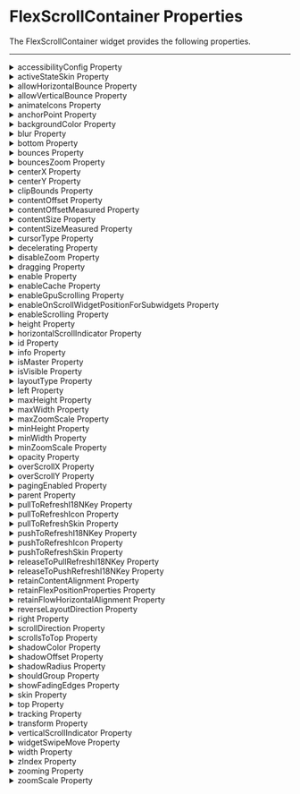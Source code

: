 ﻿FlexScrollContainer Properties
==============================

The FlexScrollContainer widget provides the following properties.

* * *

<details close markdown="block"><summary>accessibilityConfig Property</summary>

* * *

Enables you to control accessibility behavior and alternative text for the widget.

For more information on using accessibility features in your app, see the [Accessibility](../../../Iris/app_design_dev/Content/Accessibility_Overview.md) appendix in the Volt MX IrisUser Guide.

<b>Syntax</b>

```

accessibilityConfig
```

<b>Type</b>

Object

<b>Read/Write</b>

Read + Write

<b>Remarks</b>

*   The accessibilityConfig property is enabled for all the widgets which are supported under the Flex Layout.

> **_Note:_** From Volt MX Iris V9 SP2 GA version, you can provide i18n keys as values to all the attributes used inside the `accessibilityConfig` property. Values provided in the i18n keys take precedence over values provided in `a11yLabel`, `a11yValue`, and `a11yHint` fields.

The accessibilityConfig property is a JavaScript object which can contain the following key-value pairs.

  
| Key | Type | Description | ARIA Equivalent |
| --- | --- | --- | --- |
| a11yIndex | Integer with no floating or decimal number. | This is an optional parameter. Specifies the order in which the widgets are focused on a screen. | For all widgets, this parameter maps to the `aria-index`, `index`, or `taborder` properties. |
| a11yLabel | String | This is an optional parameter. Specifies alternate text to identify the widget. Generally the label should be the text that is displayed on the screen. | For all widgets, this parameter maps to the `aria-labelledby` property of ARIA in HTML. **_Note:_** For the Image widget, this parameter maps to the **alt** attribute of ARIA in HTML. |
| a11yValue | String | This is an optional parameter. Specifies the descriptive text that explains the action associated with the widget. On the Android platform, the text specified for a11yValue is prefixed to the a11yHint. | This parameter is similar to the a11yLabel parameter. If the a11yValue is defined, the value of a11yValue is appended to the value of a11yLabel. These values are separated by a space. |
| a11yHint | String | This is an optional parameter. Specifies the descriptive text that explains the action associated with the widget. On the Android platform, the text specified for a11yValue is prefixed to the a11yHint. | For all widgets, this parameter maps to the `aria-describedby` property of ARIA in HTML. |
| a11yHidden | Boolean | This is an optional parameter. Specifies if the widget should be ignored by assistive technology. The default option is set to _false_. This option is supported on iOS 5.0 and above, Android 4.1 and above, and SPA | For all widgets, this parameter maps to the `aria-hidden` property of ARIA in HTML. |
| a11yARIA | Object | This is an optional parameter. For each widget, the key and value provided in this object are added as the attribute and value of the HTML tags respectively. Any values provided for attributes such as `aria-labelledby` and `aria-describedby` using this attribute, takes precedence over values given in `a11yLabel` and `a11yHint` fields. When a widget is provided with the following key value pair or attribute using the a11yARIA object, the tabIndex of the widget is automatically appended as zero.`{"role": "main"}``aria-label` | This parameter is only available on the Desktop Web platform. |

<b>Android limitations</b>

*   If the results of the concatenation of a11y fields result in an empty string, then `accessibilityConfig` is ignored and the text that is on widget is read out.
*   The soft keypad does not gain accessibility focus during the right/left swipe gesture when the keypad appears.

<b>SPA/Desktop Web limitations</b>

*   When `accessibilityConfig` property is configured for any widget, the `tabIndex` attribute is added automatically to the `accessibilityConfig` property.
*   The behavior of accessibility depends on the Web browser, Web browser version, Voice Over Assistant, and Voice Over Assistant version.
*   Currently SPA/Desktop web applications support only a few ARIA tags. To achieve more accessibility features, use the attribute a11yARIA. The corresponding tags will be added to the DOM as per these configurations.

<b>Example 1</b>

This example uses the button widget, but the principle remains the same for all widgets that have an accessibilityConfig property.

```

//This is a generic property that is applicable for various widgets.
//Here, we have shown how to use the accessibilityConfig Property for button widget.
/*You need to make a corresponding use of the accessibilityConfig property for other applicable widgets.*/

Form1.myButton.accessibilityConfig = {
    "a11yLabel": "Label",
    "a11yValue": "Value",
    "a11yHint": "Hint"    
};
```

<b>Example</b> 2

This example uses the button widget to implement internationalization in `accessibilityConfig` property, but the principle remains the same for all widgets.

```

/*Sample code to implement internationalization in accessibilityConfig property in Native platform.*/

Form1.myButton.accessibilityConfig = {
    "a11yLabel": voltmx.i18n.getLocalizedString("key1")     
};  
/*Sample code to implement internationalization in accessibilityConfig property in Desktop Web platform.*/

Form1.myButton.accessibilityConfig = {
    "a11yLabel": "voltmx.i18n.getLocalizedString(\"key3\")"
};
```

<b>Platform Availability</b>

*   Available in the IDE
*   iOS, Android, SPA, and Desktop Web

* * *

</details>
<details close markdown="block"><summary>activeStateSkin Property</summary>

* * *

Specifies the look and feel of a widget when the widget is in focus.
When the activeStateSkin property is configured for a widget, the activeStateSkin is applied to the widget when a user focuses on the widget (either by using the TAB key, mouse-click, or by using the setActive API programmatically).

<b>Syntax</b>

```

activeStateSkin
```

<b>Type</b>

String

<b>Read/Write</b>

Read + Write

<b>Remarks</b>

If a widget has the activeStateSkin, focusSkin, and the hoverSkin properties configured, the skins are applied based on the mouse-action performed on the widget:

*   The focusSkin is applied on the mouse-down action on the widget.
*   The hoverSkin is applied on the mouse-over action on the widget.
*   The activeStateSkin is applied on the mouse-release action on the widget.



<b>Example</b>

Setting the activeStateSkin property on an existing widget

```
//The Active State Skin is a skin created under the Skins tabfrmButton.myButton.activeStateSkin= 'btnActiveStateSkin';
```


<b>Platform Availability</b>

*   Available in the IDE
*   Available on the Responsive Web platform

* * *

</details>
<details close markdown="block"><summary id="allowHor">allowHorizontalBounce Property</summary>

* * *

Specifies whether the scroll bounce is enabled or disabled in the horizontal direction.

From V9 SP1 release, this property is supported in the Android platform. To use this property in Android platform, you must set the value of [overScrollX](#overScrollX) property as `constants.OVER_SCROLL_ENABLE` or `constants.OVER_SCROLL_DISABLE`.

<b>Syntax</b>

```

allowHorizontalBounce
```

<b>Type</b>

Boolean

<b>Read/Write</b>

Read + Write

<b>Remarks</b>

The default value for this property is true (the scroll bounce is enabled in horizontal direction).

> **_Note:_** The **bounces** property takes precedence over this property.

<b>Example</b>

Setting the allowHorizontalBounce property on an existing widget:

```

Form1.flxScroll.allowHorizontalBounce = true;
```

<b>Platform Availability</b>

Available in the IDE.

*   iOS, Android, and SPA

* * *

</details>
<details close markdown="block"><summary>allowVerticalBounce Property</summary>

* * *

Specifies whether the scroll bounce is enabled or disabled in the vertical direction.

From V9 SP1 release, this property is supported in the Android platform. To use this property in Android platform, you must the value of [overScrollY](#overScrollY) property as `constants.OVER_SCROLL_ENABLE` or `constants.OVER_SCROLL_DISABLE`.

<b>Syntax</b>

```

allowVerticalBounce
```

<b>Type</b>

Boolean

<b>Read/Write</b>

Read + Write

<b>Remarks</b>

The default value for this property is true (the scroll bounce is enabled in vertical direction).

> **_Note:_** The **bounces** property takes precedence over this property.

<b>Example</b>

Setting the allowVerticalBounce property on an existing widget:

```

Form1.flxScroll.allowVerticalBounce = true;
```

<b>Platform Availability</b>

Available in the IDE.

*   iOS, Android, and SPA

* * *

</details>
<details close markdown="block"><summary>animateIcons Property</summary>

* * *

When the value of this property is set as **true**, the **[pullToRefreshIcon](#pullToRefreshIcon)** and **[pushToRefreshIcon](#pushToRefreshIcon)** icons rotate by 180 degrees.

<b>Syntax</b>

```

animateIcons
```

<b>Type</b>

Boolean

<b>Read/Write</b>

Read + Write

<b>Remarks</b>

The default value for this property is false.

<b>Example</b>

Setting the animateIcons property on an existing widget:

```

Form1.flxScroll.animateIcons= true;
```

<b>Platform Availability</b>

*   Android
*   iOS
*   Windows
*   SPA

* * *

</details>
<details close markdown="block"><summary>anchorPoint Property</summary>

* * *

Specifies the anchor point of the widget bounds rectangle using the widget's coordinate space.

<b>Syntax</b>

```

anchorPoint
```

<b>Type</b>

JSObject

<b>Read/Write</b>

Read + Write

<b>Remarks</b>

The value for this property is a JavaScript dictionary object with the keys "x" and "y". The values for the "x" and "y" keys are floating-point numbers ranging from 0 to 1. All geometric manipulations to the widget occur about the specified point. For example, applying a rotation transform to a widget with the default anchor point causes the widget to rotate around its center.

The default value for this property is center ( {"x":0.5, "y":0.5} ), that represents the center of the widgets bounds rectangle. The behavior is undefined if the values are outside the range zero (0) to one (1).

<b>Example</b>

```

Form1.widget1.anchorPoint = {
    "x": 0.5,
    "y": 0.5
};
```

<b>Platform Availability</b>

*   iOS, Android, Windows, and SPA

* * *

</details>
<details close markdown="block"><summary>backgroundColor Property</summary>

* * *

Specifies the background color of the widget.

<b>Syntax</b>

```

backgroundColor
```

<b>Type</b>

Color constant or Hexadecimal number

<b>Read/Write</b>

Read + Write

<b>Remarks</b>

*   The initial value of backgroundColor has to be specified explicitly. If not, Iris will not deduce the values from the existing skin
    and this will lead to undefined behavior.
*   Colors can be specified using a 6 digit or an 8-digit hex value with alpha position. For example, ffff65 or ffffff00.
*   When the 4-byte color format (RGBA) string is used, an alpha (A) value of 65 specifies that the color is transparent. If the value
    is 00, the color is opaque. The Alpha value is in percentage and must be given in the hexadecimal value for the color (100% in hexadecimal value is 65).  
    For example, red complete opaque is FF000000. Red complete transparent is FF000065. The values 0x and # are not allowed in the string.
*   A color constant is a String that is defined at the theme level. Ensure that you append the **$** symbol at the beginning of the
    color constant.
*   This property does not have a default value.
*   This property has more priority than (and overrides) the background property of the configured skin. Even if there is no skin
    configured for the widget, this property updates the skin.
*   The backgroundColor, backgroundColorTwoStepGradient, backgroundColoMultiStepGradient, and backgroundImage properties are mutually
    exclusive. The property that was set most recently is given higher priority over other properties.

<b>Example</b>

This example uses the button widget, but the principle remains the same for all widgets that have the backgroundColor property.

```

Form1.btn1.backgroundColor = "ea5075";

```

<b>Platform Availability</b>

*   Android
*   iOS
*   Desktop Web (Not available on Desktop Web Legacy SDK)

* * *

</details>
<details close markdown="block"><summary>blur Property</summary>

* * *

You can enable or disable a blur-effect for a widget(for example, a FlexContainer) by making use of a constructor-level property, called **blur**. The **blur** property accepts a dictionary that contains the following keys: enabled, value and style. You must specify an appropriate value for the dictionary keys, otherwise the property will not be valid.

<b>Syntax</b>

```

blur
```

**Input Parameters**

*   _enabled_: Accepts a Boolean value that basically decides whether to enable or disable the blur-effect for the widget. This is a mandatory attribute.
*   _value_: Level of the blur-effect that needs to be set for the widget. It should ideally be between 0 to 100. If the level is set as 0 no blur is set, even when the enabled property is set as true. This is a mandatory attribute. Even when the _enabled_ attribute is set as false, you need to specify a numerical value to this attribute.
    
*   _style_: Specifies the style in which the blur property can be applied to a widget. This is an optional parameter specific to iOS. The default value of this parameter is constants.BLUR\_EFFECT\_LIGHT. You can specify any of the following values to this parameter:  
    *   constants.BLUR\_EFFECT\_NONE
    *   constants.BLUR\_EFFECT\_EXTRALIGHT
        
    *   constants.BLUR\_EFFECT\_LIGHT (default)
    *   constants.BLUR\_EFFECT\_DARK
        
    *   constants.BLUR\_EFFECT\_REGULAR
        
    *   constants.BLUR\_EFFECT\_PROMINENT
        

<b>Read/Write</b>

Read + Write

<b>Remarks</b>

*   If you set _enabled_ as true, the blur-effect for the widget is enabled.
*   If you set _enabled_ as false, the blur-effect for the widget is disabled.
*   If you specify _value_ as less than 0, the value is taken as 0.
    
*   If you specify _value_ as greater than 100, the value is taken as 100.

<b>Limitations</b>

*   For Android:
    *   If a FlexContainer or a FlexScrollContainer contains a Map widget, the blur-effect is not applied to the map.
        
    *   If a FlexContainer or a FlexScrollContainer contains a Browser or Video widget, the blur-effect is applied but does not get updated. For example, when the video starts playing, the new rendered frame does not get displayed with the blur-effect.
        
    *   Even if you apply 100% blur for widgets that display any text( such as Label or Calendar widgets), the text on these widgets is not blurred. This is a Native Android limitation. To generate the blur effect for the text, apply a skin with darker background to the Label or Calendar widget. This is true even when the widgets are placed in a FlexContainer with blur effect and the widgets do not have a skin.
    *   Blur effect will not work on widgets added inside BOX containers.

<b>Example</b> 1

To dynamically set the blur-effect for any widget, such as a FlexContainer, use the following code.

```

//This is a generic property that is applicable for various widgets.
//Here, we have shown how to use the blur property for FlexContainer widget.
/*You need to make a corresponding use of the 
blur property for other applicable widgets.*/

Form1.myFlexContainer.blur = {
    "enabled": true,
    "value": 60
};

```

<b>Example</b> 2

To dynamically set the blur-effect for any widget, such as a FlexContainer in iOS, use the following code.

```

Form1.widget1.blur = {
    "enabled": true,
    "value": 60,
    "style": constants.BLUR_EFFECT_DARK
};
```

<b>Platform Availability</b>

*   Android, iOS, Windows, SPA , and Desktop web

 

* * *

</details>
<details close markdown="block"><summary>bottom Property</summary>

* * *

This property determines the bottom edge of the widget and is measured from the bottom bounds of the parent container.

The bottom property determines the position of the bottom edge of the widget’s bounding box. The value may be set using DP (Device Independent Pixels), Percentage, or Pixels. In freeform layout, the distance is measured from the bottom edge of the parent container. In flow-vertical layout, the value is ignored. In flow-horizontal layout, the value is ignored.

The bottom property is used only if the Height property is not provided.

<b>Syntax</b>

```

bottom
```

<b>Type</b>

String

<b>Read/Write</b>

Read + Write

<b>Remarks</b>

The property determines the bottom edge of the widget and is measured from the bottom bounds of the parent container.

If the layoutType is set as voltmx.flex.FLOW\_VERTICAL, the bottom property is measured from the top edge of bottom sibling widget. The vertical space between two widgets is measured from bottom of the top sibling widget and the top of the bottom sibling widget.

<b>Example</b>

```

//Sample code to set the bottom property for widgets by using DP, Percentage and Pixels.
frmHome.widgetID.bottom = "50dp";

frmHome.widgetID.bottom = "10%";

frmHome.widgetID.bottom = "10px";
```

<b>Platform Availability</b>

*   Available in the IDE
*   iOS, Android, Windows, SPA , and Desktop Web

* * *

</details>
<details close markdown="block"><summary id="bounces">bounces Property</summary>

* * *

Specifies whether the scroll bounce is enabled or disabled.

From V9 SP1 release, this property is supported in the Android platform.  
To enable the rubber band effect in a FlexScrollContainer widget while scrolling horizontally, in Android platform , set the value of `bounce` property as `true` and the value of [overScrollX](#overScrollX) property as `constants.OVER_SCROLL_ENABLE` or `constants.OVER_SCROLL_DISABLE`.Similarly, to enable the rubber band effect in a FlexScrollContainer widget while scrolling vertically, in Android platform, set the value of `bounce` property as true and the value of [overScrollY](#overScrollY) as `constants.OVER_SCROLL_ENABLE` or `constants.OVER_SCROLL_DISABLE`.

<b>Syntax</b>

```

bounces
```

<b>Type</b>

Boolean

<b>Read/Write</b>

Read + Write

<b>Remarks</b>

The default value for this property is true (the scroll bounce is enabled).

<b>Example</b>

```

Form1.flxScroll.bounces = true;
```

<b>Platform Availability</b>

Available in the IDE.

*   iOS, Android, and SPA

* * *

</details>
<details close markdown="block"><summary>bouncesZoom Property</summary>

* * *

Specifies whether the scroll view animates the content scaling when the scaling exceeds the maximum or minimum limits. If the value is set to true, and zooming exceeds either the minimum or maximum limits for scaling, the scroll view temporarily animates the content scaling just past these limits before returning to them. If the property is set to false, zooming stops immediately as it reaches scaling limits.

<b>Syntax</b>

```

bouncesZoom
```

<b>Type</b>

Boolean

<b>Read/Write</b>

Read + Write

<b>Remarks</b>

The default value for this property is true.

<b>Example</b>

```

Form1.flxScroll.bouncesZoom = true;
```

<b>Platform Availability</b>

Available in the IDE.

This property is available on iOS platform.

* * *

</details>
<details close markdown="block"><summary>centerX Property</summary>

* * *

This property determines the center of a widget measured from the left bounds of the parent container.

The centerX property determines the horizontal center of the widget’s bounding box. The value may be set using DP (Device Independent Pixels), Percentage, or Pixels. In freeform layout, the distance is measured from the left edge of the parent container. In flow-vertical layout, the distance is measured from the left edge of the parent container. In flow-horizontal layout, the distance is measured from the right edge of the previous sibling widget in the hierarchy.

<b>Syntax</b>

```

centerX
```

<b>Type</b>

String

<b>Read/Write</b>

Read + Write

<b>Remarks</b>

If the layoutType is set as voltmx.flex.FLOW\_HORIZONTAL, the centerX property is measured from right edge of the left sibling widget.

<b>Example</b>

```

//Sample code to set the centerX property for widgets by using DP, Percentage and Pixels.
frmHome.widgetID.centerX = "50dp";

frmHome.widgetID.centerX = "10%";

frmHome.widgetID.centerX = "10px";
```

<b>Platform Availability</b>

*   Available in the IDE
*   iOS, Android, Windows, SPA, and Desktop Web

* * *

</details>
<details close markdown="block"><summary>centerY Property</summary>

* * *

This property determines the center of a widget measured from the top bounds of the parent container.

The centerY property determines the vertical center of the widget’s bounding box. The value may be set using DP (Device Independent Pixels), Percentage, or Pixels. In freeform layout, the distance is measured from the top edge of the parent container. In flow-horizontal layout, the distance is measured from the top edge of the parent container. In flow-vertical layout, the distance is measured from the bottom edge of the previous sibling widget in the hierarchy.

<b>Syntax</b>

```

centerY
```

<b>Type</b>

String

<b>Read/Write</b>

Read + Write

<b>Remarks</b>

If the layoutType is set as voltmx.flex.FLOW\_VERTICAL, the centerY property is measured from bottom edge of the top sibling widget.

<b>Example</b>

```

//Sample code to set the centerY property for widgets by using DP, Percentage and Pixels.
frmHome.widgetID.centerY = "50dp";

frmHome.widgetID.centerY = "10%";

frmHome.widgetID.centerY = "10px";
```

<b>Platform Availability</b>

*   Available in the IDE
*   iOS, Android, Windows, SPA, and Desktop Web

* * *

</details>
<details close markdown="block"><summary>clipBounds Property</summary>

* * *

Child widgets will be clipped to the bounds of the FlexScrollContainer if this property is set to true.

<b>Syntax</b>

```

clipBounds
```

<b>Type</b>

Boolean

<b>Read/Write</b>

Read + Write

<b>Remarks</b>

The default value for this property is True.

This behavior can be used to achieve a “Peek view” in the following way:

*   Make width of the FlexScrollContainer widget lesser than the FlexForms width.
*   Set “clipBounds” to false for FlexScrollContainer widget.
*   Set “pagingEnabled” to true for FlexScrollContainer widget.
*   Set the width of child widgets to exceed that of the FlexScrollContainer when you wish Peek view to be enabled.

<b>Example</b>

```

//Sample code to set the clipBounds property of a FlexScrollContainer widget.
//Here, the clipBounds property is used to clip the child widgets.
frmHome.flexScrContainer1.clipBounds = true;

//Here, the clipBounds property shows the child widgets outside the container's bounds.
frmHome.flexScrContainer1.clipBounds = false;

```

<b>Platform Availability</b>

Available in the IDE.

*   iOS
*   Android

* * *

</details>
<details close markdown="block"><summary>contentOffset Property</summary>

* * *

This property returns the current coordinates of the top left corner of the scrollable region in the item.

<b>Syntax</b>

```

contentOffset
```

<b>Type</b>

JavaScript Object

<b>Read/Write</b>

Read + Write

<b>Remarks</b>

Returns the following key:value pairs:

{x:valueInDP, y:valueInDP}

The values are numbers that represent device pixels (DP).

For android this property is disabled if any templates are marked as autogrow.

<b>Example</b>

```

Form1.widgetID.contentOffset = {
    "x": "3dp",
    "y": "4dp"
};
```

<b>Platform Availability</b>

*   Available in the IDE
*   iOS, Android, and Windows

* * *

</details>
<details close markdown="block"><summary>contentOffsetMeasured Property</summary>

* * *

Specifies the x and y coordinates of the top-left of the scrollable region measured in dp.

<b>Syntax</b>

```

contentOffsetMeasured
```

<b>Type</b>

JSObject ( possible keys x, y and the values are numbers specified in dp)

<b>Read/Write</b>

Read only

<b>Example</b>

```

var offset = Form1.flxScroll.contentOffsetMeasured;
  voltmx.print("The content offset measured is:"+offset);
```

<b>Platform Availability</b>

Not available in the IDE.

*   iOS
*   Android
*   Windows

* * *

</details>
<details close markdown="block"><summary>contentSize Property</summary>

* * *

Specifies the width and height of the container to accommodate all the widgets placed in it. This will returns the values that developer has set, but never reflects the actual computed content size.

<b>Syntax</b>

```

contentSize
```

<b>Type</b>

JSObject (x and y values can be specified in dp, px, and %)

<b>Read/Write</b>

Read + Write

<b>Example</b>

```

Form1.flxScroll.contentSize={
   "width":"100%",
   "height":"100%"
 };
```

<b>Platform Availability</b>

Available in the IDE.

*   iOS
*   Android
*   Windows

* * *

</details>
<details close markdown="block"><summary>contentSizeMeasured Property</summary>

* * *

Specifies the width and height of the container measured in dp.

<b>Syntax</b>

```

contentSizeMeasured
```

<b>Type</b>

JSObject (width and height values are numbers specified in dp)

<b>Read/Write</b>

Read only

<b>Example</b>

```

var contentSize1 = Form1.flxScroll.contentSizeMeasured;
alert("content size measured of flex scroll container" + contentSize1);
```

<b>Platform Availability</b>

Not available in the IDE.

*   iOS
*   Android
*   Windows
*   SPA

* * *

</details>
<details close markdown="block"><summary>cursorType Property</summary>

* * *

In Desktop Web applications, when you hover the mouse over any widget, a mouse pointer appears. Using the cursorType property in Iris, you can specify the type of the mouse pointer.

<b>Syntax</b>

```

cursorType
```

<b>Type</b>

String.

You must provide valid CSS cursor value such as wait, grab, help, etc. to the cursorType property.

<b>Read/Write</b>

Read + Write

<b>Remarks</b>

To add the `cursorType` property using Volt MX Iris in a Desktop Web application, follow these steps.

1.  In Volt MX Iris, open the Desktop Web application. From the **Project** explorer, expand **Responsive Web/ Desktop**\> **Forms** and select the form to which you need to make the changes.
2.  On the canvas, select the widget for which you want to specify the cursor type. For example, button.
3.  From the **Properties** panel, navigate to the **Skin** tab > **Hover Skin** tab.  
    You will find that the details of the hover skin is not enabled here.
4.  Check the **Enable** option to add a hover skin to your widget.  
    The details and configurations of the hover skin is enabled.
5.  Under the **General** section, for the Platform option, click the ellipsis icon.  
    The **Fork Skin** window appears.
6.  In the **Fork Skin** window, for **Desktop**, check under **HTML5 SPA**.
7.  Click **Ok**. You have successfully forked your hover skin for Desktop Web application.  
    You can see that the **Cursor Type** property has been added under the **General** section.
8.  Select a value from the drop-down list to set the **Cursor Type** for the widget.

<b>Example</b>

```

//This is a generic property and is applicable for many widgets.  
  
/*The example provided is for the Button widget. Make the required changes in the example while using other widgets.*/
  
frmButton.myButton.cursorType = "wait";

```

<b>Platform Availability</b>

*   Available in IDE
*   Desktop Web

* * *

</details>
<details close markdown="block"><summary>decelerating Property</summary>

* * *

Returns whether the content is moving in the scroll view after the user lifted their finger. True is returned, if the scroll container is decelerating as a result of flick gesture.

<b>Syntax</b>

```

decelerating
```

<b>Type</b>

Boolean

<b>Read/Write</b>

Read only

<b>Example</b>

```

Form1.flxScroll.decelerating = true;
```

<b>Platform Availability</b>

Not available in the IDE.

This property is available on iOS platform.

* * *

</details>
<details close markdown="block"><summary>disableZoom Property</summary>

* * *

This property allows you to enable or disable zooming the FlexScrollContainer.

<b>Syntax</b>

```

disableZoom
```

<b>Type</b>

Boolean

<b>Read/Write</b>

Read + Write

<b>Remarks</b>

The default value for this property is true. If set to _true,_ the zooming action on FlexScrollContainer is disabled. User cannot zoom the FlexScrollContainer. If set to _false,_ the zooming action on FlexScrollContainer is enabled. User can zoom the FlexScrollContainer.

<b>Example</b>

```

Form1.flxScroll.disableZoom = false;
```

<b>Platform Availability</b>

Available in the IDE.

Windows Tablet

* * *

</details>
<details close markdown="block"><summary>dragging Property</summary>

* * *

Specify whether the user has begun scrolling the content. True is returned, if the user's finger is in contact with the device screen and has moved.

<b>Syntax</b>

```

dragging
```

<b>Type</b>

Boolean

<b>Read/Write</b>

Read only

<b>Example</b>

```

Form1.flxScroll.dragging = true;
```

<b>Platform Availability</b>

Not available in the IDE.

This property is available on iOS platform.

* * *

</details>
<details close markdown="block"><summary>enable Property</summary>

* * *

The `enable` property is used to control the actionability of the widgets. In a scenario where you want to display a widget but not invoke any action on the widget, configure the `enable` property to false to achieve it.

This is a constructor level property and applicable for all widgets in Volt MX Iris.

<b>Syntax</b>

```

enable
```

<b>Type</b>

Boolean

<b>Read/Write</b>

Read + Write

<b>Remarks</b>

The default value of this property is true.

When `enable` property is configured to true, the action associated with a widget can be invoked by the user in the application.

When `enable` property is configured to false, the action associated with a widget cannot be invoked by the user in the application.

<b>Example</b>

```

//This is a generic property and is applicable for many widgets.  
  
/*The example provided is for the Button widget. Make the changes required in the example while using other widgets.*/
  
frmButton.myBtn.enable= true;
```

<b>Platform Availability</b>

*   Android, iOS, Windows, SPA, and Desktop web

* * *

</details>
<details close markdown="block"><summary>enableCache Property</summary>

* * *

The property enables you to improve the performance of Positional Dimension Animations.

<b>Syntax</b>

```

enableCache
```

<b>Type</b>

Boolean

<b>Read/Write</b>

Read + Write

<b>Remarks</b>

The default value for this property is true.

> **_Note:_** When the property is used, application consumes more memory. The usage of the property enables tradeoff between performance and visual quality of the content. Use the property cautiously.

<b>Example</b>

```

Form1.widgetID.enableCache = true;
```

<b>Platform Availability</b>

*   Available in the IDE.
*   Windows

* * *

</details>
<details close markdown="block"><summary>enableGpuScrolling Property</summary>

* * *

This property enables you to specify how most of the property updates and events for the FlexScrollContainer are handled.

When the enableGpuScrolling property is set to true, the system handles the scrolling events, and the scrolling is smooth. However, generation of scroll events with exact property updates such as content offset are not generated in regular intervals. Use the default value when the fine control of the scrolling is not required.

When this property is set to false, the scrolling events are handled by the widget. In this scenario, all events are generated with exact property updates. However, scrolling may not be as smooth as when the property is set to true. Set this property to false, when fine control on scrolling is required.

<b>Syntax</b>

```

enableGpuScrolling
```

<b>Type</b>

Boolean

<b>Read/Write</b>

Read + Write

<b>Remarks</b>

The default value for this property is true.

> **_Note:_** This property must be set in the Form's init or preshow. When the widget is created dynamically, this property must be set before the widget is added to the Form.

<b>Example</b>

```

//Sample code to enable GPU Scrolling in a FlexScrollContainer widget.
myForm.myflexScroll.enableGpuScrolling = true;
```

<b>Platform Availability</b>

Available in the IDE.

Windows

* * *

</details>
<details close markdown="block"><summary>enableOnScrollWidgetPositionForSubwidgets Property</summary>

* * *

This property enables the FlexScrollContainer widget to iterate into all the widgets that make use of the onScrollWidgetPosition event. The property is available for FlexForm and FlexScrollContainer widgets.

<b>Syntax</b>

```

enableOnScrollWidgetPositionForSubwidgets
```

<b>Type</b>

Boolean

<b>Read/Write</b>

Read + Write

<b>Example</b>

```

/*Sample code to set enableOnScrollWidgetPositionForSubwidgets property in a FlexScrollContainer widget as true*/
myForm.myfleScroll.enableOnScrollWidgetPositionForSubwidgets = true;
```

<b>Platform Availability</b>

*   Not available in the IDE
*   iOS
*   Android
*   Windows
*   SPA

* * *

</details>
<details close markdown="block"><summary id="enableSc">enableScrolling Property</summary>

* * *

Specifies whether the scrolling is enabled on the container or not.

<b>Syntax</b>

```

enableScrolling
```

<b>Type</b>

Boolean

<b>Read/Write</b>

Read + Write

<b>Remarks</b>

The default value for this property is true.

> **_Note:_** This property does not restrict the scrolling programmatically through scroll container properties and APIs.

<b>Example</b>

```

Form1.flxScroll.enableScrolling = true;
```

<b>Platform Availability</b>

Available in the IDE.

*   iOS, Android, Windows, SPA, and Desktop Web

* * *

</details>
<details close markdown="block"><summary>height Property</summary>

* * *

It determines the height of the widget and measured along the y-axis.

The height property determines the height of the widget’s bounding box. The value may be set using DP (Device Independent Pixels), Percentage, or Pixels. For supported widgets, the height may be derived from either the widget or container’s contents by setting the height to “preferred”.

<b>Syntax</b>

```

height
```

<b>Type</b>

Number, String, and Constant

<b>Read/Write</b>

Read + Write

<b>Remarks</b>

Following are the available measurement options:

*   %: Specifies the values in percentage relative to the parent dimensions.
*   px: Specifies the values in terms of device hardware pixels.
*   dp: Specifies the values in terms of device independent pixels.
*   default: Specifies the default value of the widget.
*   voltmx.flex.USE\_PREFERED\_SIZE: When this option is specified, the layout uses preferred height of the widget as height and preferred size of the widget is determined by the widget and may varies between platforms.

<b>Example</b>

```

/*Sample code to set the height property for a FlexScrollContainer widget by using DP, Percentage and Pixels.*/
frmFlexContainer.myFlexScrollContainer.height="50dp";

frmFlexContainer.myFlexScrollContainer.height="10%";

frmFlexContainer.myFlexScrollContainer.height="10px";

```

<b>Platform Availability</b>

*   Available in the IDE
*   iOS
*   Android
*   Windows
*   SPA

* * *

</details>
<details close markdown="block"><summary>horizontalScrollIndicator Property</summary>

* * *

Specifies whether the scroll indicator to be shown or not in the horizontal direction.

<b>Syntax</b>

```

horizontalScrollIndicator
```

<b>Type</b>

Boolean

<b>Read/Write</b>

Read + Write

<b>Remarks</b>

The default value for this property is true.

> **_Note:_** Scroll Indicators may not be shown permanently. But depending on the platform scroll indicators may appear only during scrolling.

<b>Example</b>

```

Formtest.flxScroll.horizontalScrollIndicator = true;
```

<b>Platform Availability</b>

Available in the IDE.

*   iOS
*   Android
*   Windows
*   SPA

* * *

</details>
<details close markdown="block"><summary>id Property</summary>

* * *

id is a unique identifier of form consisting of alpha numeric characters. Every FlexScrollContainer should have a unique id within an application.

<b>Syntax</b>

```

id
```

<b>Type</b>

String - \[Mandatory\]

<b>Read/Write</b>

Read only

<b>Example</b>

```

//Defining id property for FlexScrollContainer 
function addWidgetstestfrm() {
    var flexScrollContainer1 = new voltmx.ui.FlexScrollContainer({
        "id": "flexScrollContainer1",
        "top": "19dp",
        "left": "43dp",
        "width": "304dp",
        "height": "251dp",
        "zIndex": 1,
        "isVisible": true,
        "clipBounds": true,
        "layoutType": voltmx.flex.FREE_FORM
    }, {
        "padding": [0, 0, 0, 0]
    }, {});
    flexScrollContainer1.setDefaultUnit(voltmx.flex.DP);
    flexScrollContainer1.add();
    testfrm.add(
        flexScrollContainer1);
}
```

<b>Platform Availability</b>

Available in the IDE.

*   iOS
*   Android
*   Windows
*   SPA

* * *

</details>
<details close markdown="block"><summary>info Property</summary>

* * *

A custom JSObject with the key value pairs that a developer can use to store the context with the widget. This will help in avoiding the globals to most part of the programming.

<b>Syntax</b>

```

info
```

<b>Type</b>

JSObject

<b>Read/Write</b>

Read + Write

<b>Remarks</b>

> **_Note:_** This is a **non-Constructor** property. You cannot set this property through widget constructor. But you can read and write data to it.

Info property can hold any JSObject. After assigning the JSObject to info property, the JSObject should not be modified. For example,

```

var inf = {
    a: "hello"
};
widget.info = inf; //works
widget.info.a = "hello world";
//This will not update the widget info a property to hello world. 
//widget.info.a will have old value as hello.
```

<b>Example</b>

```

//Sample code to set info property for a FlexScrollContainer widget.

frmFlexContainer.myFlexScrContainer.info = {
    key: "FlexScrollContainerName"
};

//Reading the info of the FlexScrollContainer widget.
voltmx.print("FlexScrollContainer widget info:" +frmFlexContainer.myFlexScrContainer.info);
```

<b>Platform Availability</b>

Not available in the IDE.

*   iOS
*   Android
*   Windows
*   SPA

* * *

</details>
<details close markdown="block"><summary>isMaster Property</summary> 

* * *

Specifies whether the container is a master container.

<b>Syntax</b>

```

isMaster
```

<b>Type</b>

Boolean

<b>Read/Write</b>

Read Only after initialization.

<b>Remarks</b>

If the `isMaster` property is true, the current widget is a master container and all of the rules and limitations of master containers apply to it. For more information, please see [Masters](Masters.md) in the Overviews section of this guide, as well as [Using Masters](../../../Iris/iris_user_guide/Content/Introduction.md) in the [Iris User Guide](../../../Iris/iris_user_guide/Content/Introduction.md).

Your app can set the `isMaster` property in this container's constructor. After that, this property is read-only.

<b>Example</b>

```

Form1.flexScrollContainer1.isMaster = true;
```

* * *

</details>
<details close markdown="block"><summary>isVisible Property</summary>

* * *

This property controls the visibility of a widget on the FlexScrollContainer.

<b>Syntax</b>

```

isVisible
```

<b>Type</b>

Boolean

<b>Read/Write</b>

Read only

<b>Example</b>

```

Form1.flexScrollContainer1.isVisible = true;
```

<b>Platform Availability</b>

Available in the IDE.

*   iOS
*   Android
*   Windows
*   SPA

* * *

</details>
<details close markdown="block"><summary>layoutType Property</summary>

* * *

Specifies if the arrangement of the widgets either in free form or horizontal or vertical direction.

<b>Syntax</b>

```

layoutType
```

<b>Type</b>

Number

<b>Read/Write</b>

Read + Write

<b>Remarks</b>

The default value for this property is voltmx.flex.FREE\_FORM.

![](Resources/Images/layouttype.png)

The available options are:

*   `voltmx.flex.FREE_FORM`: The calculations for free form layout type are:  
      
    *   left is measured from the left bounds of the parent, right is measured from the right bounds of the parent and centerX measured from the left bounds of the parent.
    *   top is measured from the top bounds of the parent, bottom is measured from the bottom bounds of the parent and centerY measured from the bop bounds of the parent.
    *   For x-axis values are width, left, right, centerX in case of % units are relative to parent's width.
    *   For y-axis values are height, top, bottom, centerY in case of % units are relative to parent's height.
*   `voltmx.flex.FLOW_HORIZONTAL`: The calculations for horizontal layout type are:  
      
    *   left is measured from right edge of the left sibling widget and right is measured from the left edge of the right sibling widget.
    *   horizontal space between two widgets is right of the left sibling widget + left of the right sibling widget.
    *   order of the widgets appearing in the flow is the order in which the widgets are added.
    *   top and bottom properties are measured from the boundaries of the parent.
*   `voltmx.flex.FLOW_VERTICAL`: The calculations for vertical layout type are:  
      
    *   top is measured from bottom edge of the top sibling widget and bottom is measured from the top edge of bottom sibling widget.
    *   vertical space between two widgets is bottom of the top sibling widget + top of the bottom sibling widget.
    *   order of the widgets appearing in the flow is the order in which the widgets are added.
    *   left and right properties are measured from the boundaries of the parent.
*   `voltmx.flex.RESPONSIVE_GRID`: When you assign the value of the layoutType property as `voltmx.flex.RESPONSIVE_GRID`, you can assign different layouts for different breakpoints. Here are the some of the things to consider when you assign the Responsive Grid layout.  
    *   Widgets are aligned from left to right with the span and offset values provided in the Look tab of the Properties panel.
    *   You can only provide FlexContainer widget as the direct child after assigning this value to the parent.
    *   The FlexScrollContainer cell respects height, minHeight, maxHeight property only.
    *   If the width of a child widget exceeds the width of the container widget, the next child widget is wrapped and placed in the next row.

<b>Example</b>

```

Form1.flexScrollContainer1.layoutType = voltmx.flex.FREE_FORM;
```

<b>Platform Availability</b>

Available in the IDE.

*   iOS
*   Android
*   Windows
*   SPA

* * *

</details>
<details close markdown="block"><summary>left Property</summary>

* * *

This property determines the lower left corner edge of the widget and is measured from the left bounds of the parent container.

The left property determines the position of the left edge of the widget’s bounding box. The value may be set using DP (Device Independent Pixels), Percentage, or Pixels. In freeform layout, the distance is measured from the left edge of the parent container. In flow-vertical layout, the distance is measured from the left edge of the parent container. In flow-horizontal layout, the distance is measured from the right edge of the previous sibling widget in the hierarchy.

<b>Syntax</b>

```

left
```

<b>Type</b>

String

<b>Read/Write</b>

Read + Write

<b>Remarks</b>

If the layoutType is set as voltmx.flex.FLOW\_HORIZONTAL, the left property is measured from right edge of the left sibling widget.

<b>Example</b>

```

//Sample code to set the left property for widgets by using DP, Percentage and Pixels.
frmHome.widgetID.left = "50dp";

frmHome.widgetID.left = "10%";

frmHome.widgetID.left = "10px";
```

<b>Platform Availability</b>

*   Available in the IDE
*   iOS, Android, Windows, SPA, and Desktop Web

* * *

</details>
<details close markdown="block"><summary>maxHeight Property</summary>

* * *

This property specifies the maximum height of the widget and is applicable only when the height property is not specified.

The maxHeight property determines the maximum height of the widget’s bounding box. The value may be set using DP (Device Independent Pixels), Percentage, or Pixels. The maxHeight value overrides the preferred, or “autogrow” height, if the maxHeight is less than the derived content height of the widget.

<b>Syntax</b>

```

maxHeight
```

<b>Type</b>

Number

<b>Read/Write</b>

Read + Write

<b>Example</b>

```

//Sample code to set the maxHeight property for widgets by using DP, Percentage and Pixels.
frmHome.widgetID.maxHeight = "50dp";

frmHome.widgetID.maxHeight = "10%";

frmHome.widgetID.maxHeight = "10px";
```

<b>Platform Availability</b>

*   Available in the IDE
*   iOS, Android, Windows, SPA, and Desktop Web

* * *

</details>
<details close markdown="block"><summary>maxWidth Property</summary>

* * *

This property specifies the maximum width of the widget and is applicable only when the width property is not specified.

The Width property determines the maximum width of the widget’s bounding box. The value may be set using DP (Device Independent Pixels), Percentage, or Pixels. The maxWidth value overrides the preferred, or “autogrow” width, if the maxWidth is less than the derived content width of the widget.

<b>Syntax</b>

```

maxWidth
```

<b>Type</b>

Number

<b>Read/Write</b>

Read + Write

<b>Example</b>

```

//Sample code to set the maxWidth property for widgets by using DP, Percentage and Pixels.
frmHome.widgetID.maxWidth = "50dp";

frmHome.widgetID.maxWidth = "10%";

frmHome.widgetID.maxWidth = "10px";
```

<b>Platform Availability</b>

*   Available in the IDE
*   iOS, Android, Windows, SPA, and Desktop Web

* * *

</details>
<details close markdown="block"><summary>maxZoomScale Property</summary>

* * *

Specifies the maximum scale factor that can be applied to the scroll view's content. The widgets cannot be zoomed beyond the maximum zoom value. The default value is 1.

<b>Syntax</b>

```

maxZoomScale
```

<b>Type</b>

Number

<b>Read/Write</b>

Read + Write

<b>Remarks</b>

For example, If you have a form with a flexScrollContainer and an image widget inside flexScrollContainer, when you pinch the screen on flexScrollContainer it will call the function configured using widgetToZoom event. If the function returns image, the image will be zoomed.

```

myForm.myflexScrollContainer.maxZoomScale = 10;

```

<b>Platform Availability</b>

Available in the IDE.

Available on iOS platform only

* * *

</details>
<details close markdown="block"><summary>minHeight Property</summary>

* * *

This property specifies the minimum height of the widget and is applicable only when the height property is not specified.

The minHeight property determines the minimum height of the widget’s bounding box. The value may be set using DP (Device Independent Pixels), Percentage, or Pixels. The minHeight value overrides the preferred, or “autogrow” height, if the minHeight is larger than the derived content height of the widget.

<b>Syntax</b>

```

minHeight
```

<b>Type</b>

Number

<b>Read/Write</b>

Read + Write

<b>Example</b>

```

//Sample code to set the minHeight property for widgets by using DP, Percentage and Pixels.
frmHome.widgetID.minHeight = "50dp";

frmHome.widgetID.minHeight = "10%";

frmHome.widgetID.minHeight = "10px";
```

<b>Platform Availability</b>

*   Available in the IDE
*   iOS, Android, Windows, SPA, and Desktop Web

* * *

</details>
<details close markdown="block"><summary>minWidth Property</summary>

* * *

This property specifies the minimum width of the widget and is applicable only when the width property is not specified.

The minWidth property determines the minimum width of the widget’s bounding box. The value may be set using DP (Device Independent Pixels), Percentage, or Pixels. The minWidth value overrides the preferred, or “autogrow” width, if the minWidth is larger than the derived content width of the widget.

<b>Syntax</b>

```

minWidth
```

<b>Type</b>

Number

<b>Read/Write</b>

Read only

<b>Example</b>

```

//Sample code to set the minWidth property for widgets by using DP, Percentage and Pixels.
frmHome.widgetID.minWidth = "50dp";

frmHome.widgetID.minWidth = "10%";

frmHome.widgetID.minWidth = "10px";
```

<b>Platform Availability</b>

*   Available in the IDE
*   iOS, Android, Windows, SPA, and Desktop Web

* * *

</details>
<details close markdown="block"><summary>minZoomScale Property</summary>

* * *

Specifies the minimum scale factor that can be applied to the scroll view's content. The widgets cannot be zoomed below the minimum zoom value. The default value is 1.

<b>Syntax</b>

```

minZoomScale
```

<b>Type</b>

Number

<b>Read/Write</b>

Read + Write

<b>Remarks</b>

For example, If you have a form with a FlexScrollContainer and an image widget inside FlexScrollContainer, when you pinch the screen on FlexScrollContainer it will call the function configured using widgetToZoom event. If the function returns image, the image will be zoomed.

```

myForm.myflexScrollContainer.minZoomScale = 1;
```

<b>Platform Availability</b>

Available in the IDE.

Available on iOS platform only.

* * *

</details>
<details close markdown="block"><summary>opacity Property</summary>

* * *

Specifies the opacity of the widget. The value of this property must be in the range 0.0 (transparent) to 1.0 (opaque). Any values outside this range are fixed to the nearest minimum or maximum value.

Specifies the opacity of the widget. Valid opacity values range from 0.0 (transparent), to 1.0 (opaque). Values set to less than zero will default to zero. Values more than 1.0 will default to 1. Interaction events set on a transparent widget will still be fired. To disable the events, also set the “isVisible” property to “false”.

<b>Syntax</b>

```

opacity
```

<b>Type</b>

Number

<b>Read/Write</b>

Read + Write

<b>Remarks</b>

> **_Note:_** This property has more priority compared to the values coming from the configured skin.

<b>Example</b>

```

//Sample code to make the widget transparent by using the opacity property.
frmHome.widgetID.opacity = 0;

//Sample code to make the widget opaque by using the opacity property.
frmHome.widgetID.opacity = 1;
```

<b>Platform Availability</b>

*   Not available in the IDE.
*   iOS, Android, Windows, SPA, and Desktop Web

* * *

</details>
<details close markdown="block"><summary id="overScrollX">overScrollX Property</summary>

* * *

This property is used to implement over scrolling behavior in Android platform horizontally.

Over scrolling is the behavior in which a parent FlexScrollContainer widget scrolls when a child FlexScrollContainer widget reaches its horizontal or vertical boundary.

By default in Android platform, the parent FlexScrollContainer widget automatically scrolls once the child FlexScrollContainer widget has reached its boundary. However, from V9 SP1 release Volt MX Iris has introduced overScrollX and [overScrollY](#overScrollY) property to maintain consistency throughout various platforms. When you enable any of these properties, the parent FlexScrollContainer widget will start scrolling only after you lift your finger and scroll the child widget again.

> **_Note:_** `overScrollX` property is supported only when you set [enableScrolling](#enableSc) property to true.

<b>Syntax</b>

```

overScrollX
```

<b>Type</b>

Constants

The default value for this property is `constants.OVER_SCROLL_DEFAULT`.

The available options that you can assign to this property are:

*   `constants.OVER_SCROLL_DEFAULT`: When you assign this value to the `overScrollX` property, the FlexScrollContainer widget displays the native platform behavior.  
    In Android platform, when you assign this value, if the user continues scrolling the child FlexScrollContainer widget even after it reaches its boundary, the parent FlexScrollContainer widget will start scrolling automatically.
*   `constants.OVER_SCROLL_ENABLE`: When you assign this value to the `overScrollX` property, the parent FlexScrollContainer widget does not scroll automatically once the child FlexScrollContainer widget has reached its boundary. You must lift your finger and scroll the child widget again.
*   `constants.OVER_SCROLL_DISABLE`: When you assign this value to the `overScrollX` property, the over scrolling to the parent FlexScrollContainer widget is disabled. The parent container does not scroll even if you lift your finger and scroll the child widget again.

> **_Note:_** To get the rubber band effect in a FlexScrollContainer widget in the horizontal direction, you must set the value of overScrollX property to `constants.OVER_SCROLL_ENABLE` or `constants.OVER_SCROLL_DISABLE` and enable either the [bounces](#bounces) property or [allowHorizontalBounce](#allowHor) property.

<b>Read/Write</b>

Read + Write

<b>Example</b>

```

//Sample code to enable the overScrollX property in a Segment widget.
frmSegment.mySegment.overScrollX=constants.OVER_SCROLL_ENABLE;
   
```

<b>Platform Availability</b>

*   Android

* * *

</details>
<details close markdown="block"><summary id="overScrollY">overScrollY Property</summary>

* * *

This property is used to implement over scrolling behavior in Android platform vertically.

Over scrolling is the behavior in which a parent FlexScrollContainer widget scrolls when a child FlexScrollContainer widget reaches its horizontal or vertical boundary.

By default in Android platform, the parent FlexScrollContainer widget automatically scrolls once the child FlexScrollContainer widget has reached its boundary. However, from V9 SP1 release Volt MX Iris has introduced [overScrollX](#overScrollX) and `overScrollY` property to maintain consistency throughout various platforms. When you enable any of these properties, the parent FlexScrollContainer widget will start scrolling only after you lift your finger and scroll the child widget again.

> **_Note:_** `overScrollY` property is supported only when you set [enableScrolling](#enableSc) property to true.

<b>Syntax</b>

```

overScrollY
```

<b>Type</b>

Constants

The default value for this property is `constants.OVER_SCROLL_DEFAULT`.

The available options that you can assign to this property are:

*   `constants.OVER_SCROLL_DEFAULT`: When you assign this value to the `overScrollY` property, the FlexScrollContainer widget displays the native Android behavior. That means that the parent FlexScrollContainer widget starts scrolling automatically after the child FlexScrollContainer widget has reached its boundary.
*   `constants.OVER_SCROLL_ENABLE`: When you assign this value to the `overScrollY` property, the parent FlexScrollContainer widget does not scroll automatically once the child FlexScrollContainer widget has reached its boundary. You must lift your finger and scroll again.
*   `constants.OVER_SCROLL_DISABLE`: When you assign this value to the `overScrollY` property, the over scrolling to the parent FlexScrollContainer widget is disabled. The parent container does not scroll even if you lift your finger and scroll the child widget again.

> **_Note:_** To get the rubber band effect in a FlexScrollContainer widget in the vertical direction, you must set the value of `overScrollY` property to `constants.OVER_SCROLL_ENABLE` or `constants.OVER_SCROLL_DISABLE` and enable either the [bounces](#bounces) property or [allowVerticalBounce](#allowVer) property.

<b>Read/Write</b>

Read + Write

<b>Example</b>

```

//Sample code to enable the overScrollY property in a Segment widget.
frmSegment.mySegment.overScrollY=constants.OVER_SCROLL_ENABLE;
   
```

<b>Platform Availability</b>

*   Android

* * *

</details>
<details close markdown="block"><summary>pagingEnabled Property</summary>

* * *

Specifies the whether the paging is enabled for the scroll container. If this property is set to true, the scroll view stops on multiples of the scroll view's bounds when the user scrolls.

<b>Syntax</b>

```

pagingEnabled
```

<b>Type</b>

Boolean

<b>Read/Write</b>

Read + Write

<b>Example</b>

```

Form1.flxScroll.pagingEnabled = true;
```

<b>Remarks</b>

The default value for this property is false.

<b>Platform Availability</b>

Available in the IDE.

*   iOS
*   Android
*   Windows

* * *

</details>
<details close markdown="block"><summary>parent Property</summary>

* * *

Helps you access the parent of the widget. If the widget is not part of the widget hierarchy, the parent property returns null.

<b>Syntax</b>

```

parent
```

<b>Read/Write</b>

Read only

<b>Remarks</b>

> **_Note:_** The property works for all the widgets inside a FlexForm, FlexContainer or FlexScrollContainer.

<b>Example</b>

```

function func() {

    voltmx.print("The parent of the widget" + JSON.stringify(Form1.widgetID.parent));

}
```

<b>Platform Availability</b>

*   Not available in the IDE
*   iOS, Android, Windows, SPA, and Desktop Web

* * *

</details>
<details close markdown="block"><summary id="pullToRefreshI18NKey">pullToRefreshI18NKey Property</summary>

* * *

This property specifies the i18N key for the "Pull to refresh" text when the FlexScrollContainer is pulled from the top. **pullToRefreshI18NKey** is applicable only when the value of the [scrollDirection](#scrollDi) Property is vertical.

<b>Syntax</b>

```

pullToRefreshI18NKey
```

<b>Type</b>

String

<b>Read/Write</b>

Read + Write

<b>Example</b>

```

Form1.flxScroll.pullToRefreshI18NKey= "Pull To Refresh";
```

<b>Remarks</b>

*   The default value of this key is **Pull to refresh**.
*   The value for the i18N key is got from the existing application locale specific i18N resource bundle. If the key is not found in the resource bundle, then the default (english locale) title text is used. For more internationalization APIs, refer the [Internationalization APIs](../../../Iris/iris_api_dev_guide/content/internationalization.md).
*   When the [scrollDirection](#scrollDi) Property of the **FlexScrollContainer** is set as vertical, the text provided in the **pullToRefreshI18NKey** and **[pushToRefreshI18NKey](#pushToRefreshI18NKey)** attributes takes precedence over the icons provided in **[pullToRefreshIcon](#pullToRefreshIcon)** and **[pushToRefreshIcon](#pushToRefreshIcon)**.
*   When the [scrollDirection](#scrollDi) Property of the **FlexScrollContainer** is set as horizontal, only the icons provided in **[pullToRefreshIcon](#pullToRefreshIcon)** and **[pushToRefreshIcon](#pushToRefreshIcon)** are displayed.

<b>Platform Availability</b>

*   iOS
*   Android
*   Windows
*   SPA

* * *

</details>
<details close markdown="block"><summary id="pullToRefreshIcon">pullToRefreshIcon Property</summary>

* * *

This property specifies the icon to be displayed when the FlexScrollContainer is pulled from the top.

<b>Syntax</b>

```

pullToRefreshIcon
```

<b>Type</b>

String

<b>Read/Write</b>

Read + Write

<b>Example</b>

```

Form1.flxScroll.pullToRefreshIcon = "topArrow.png";
```

<b>Remarks</b>

*   When the [scrollDirection](#scrollDi) Property of the **FlexScrollContainer** is set as vertical, the text provided in the **[pullToRefreshI18NKey](#pullToRefreshI18NKey)** and **[pushToRefreshI18NKey](#pushToRefreshI18NKey)** attributes takes precedence over the icons provided in **[pullToRefreshIcon](#pullToRefreshIcon)** and **[pushToRefreshIcon](#pushToRefreshIcon)**.
*   When the [scrollDirection](#scrollDi) Property of the **FlexScrollContainer** is set as horizontal, only the icons provided in **[pullToRefreshIcon](#pullToRefreshIcon)** and **[pushToRefreshIcon](#pushToRefreshIcon)** are displayed.

<b>Platform Availability</b>

*   iOS
*   Android
*   Windows
*   SPA

* * *

</details>
<details close markdown="block"><summary>pullToRefreshSkin Property</summary>

* * *

This property specifies the skin to be applied to the text that is displayed when the FlexScrollContainer is pulled from the top. **pullToRefreshSkin** property is applicable only when the value of the [scrollDirection](#scrollDi) Property is vertical and when the text is displayed.

<b>Syntax</b>

```

pullToRefreshSkin
```

<b>Type</b>

String

<b>Read/Write</b>

Read + Write

<b>Example</b>

```

Form1.flxScroll.pullToRefreshSkin = "pullSkin";
```

<b>Platform Availability</b>

*   iOS
*   Android
*   Windows
*   SPA

* * *

</details>
<details close markdown="block"><summary id="pushToRefreshI18NKey">pushToRefreshI18NKey Property</summary>

* * *

This property specifies the i18N key for the "Push to refresh" text when the FlexScrollContainer is pushed from the bottom. **pushToRefreshI18NKey** is applicable only when the value of the [scrollDirection](#scrollDi) Property is vertical.

<b>Syntax</b>

```

pushToRefreshI18NKey
```

<b>Type</b>

String

<b>Read/Write</b>

Read + Write

<b>Example</b>

```

Form1.flxScroll.pushToRefreshI18NKey= "Push To Refresh";
```

<b>Remarks</b>

*   The default value of this key is **Push to refresh**.
*   The value for the i18N key is got from the existing application locale specific i18N resource bundle. If the key is not found in the resource bundle, then the default (english locale) title text is used. For more internationalization APIs, refer the [Internationalization APIs](../../../Iris/iris_api_dev_guide/content/internationalization.md).
*   When the [scrollDirection](#scrollDi) Property of the **FlexScrollContainer** is set as vertical, the text provided in the **[pullToRefreshI18NKey](#pullToRefreshI18NKey)** and **[pushToRefreshI18NKey](#pushToRefreshI18NKey)** attributes takes precedence over the icons provided in **[pullToRefreshIcon](#pullToRefreshIcon)** and **[pushToRefreshIcon](#pushToRefreshIcon)**.
*   When the [scrollDirection](#scrollDi) Property of the **FlexScrollContainer** is set as horizontal, only the icons provided in **[pullToRefreshIcon](#pullToRefreshIcon)** and **[pushToRefreshIcon](#pushToRefreshIcon)** are displayed.

<b>Platform Availability</b>

*   iOS
*   Android
*   Windows
*   SPA

* * *

</details>
<details close markdown="block"><summary id="pushToRefreshIcon">pushToRefreshIcon Property</summary>

* * *

This property specifies the icon to be displayed when the FlexScrollContainer is pushed from the bottom.

<b>Syntax</b>

```

pushToRefreshIcon
```

<b>Type</b>

String

<b>Read/Write</b>

Read + Write

<b>Example</b>

```

Form1.flxScroll.pushToRefreshIcon = "downArrow.png";
```

<b>Remarks</b>

*   When the [scrollDirection](#scrollDi) Property of the **FlexScrollContainer** is set as vertical, the text provided in the **[pullToRefreshI18NKey](#pullToRefreshI18NKey)** and **[pushToRefreshI18NKey](#pushToRefreshI18NKey)** attributes takes precedence over the icons provided in **[pullToRefreshIcon](#pullToRefreshIcon)** and **[pushToRefreshIcon](#pushToRefreshIcon)**.
*   When the [scrollDirection](#scrollDi) Property of the **FlexScrollContainer** is set as horizontal, only the icons provided in **[pullToRefreshIcon](#pullToRefreshIcon)** and **[pushToRefreshIcon](#pushToRefreshIcon)** are displayed.

<b>Platform Availability</b>

*   iOS
*   Android
*   Windows
*   SPA

* * *

</details>
<details close markdown="block"><summary>pushToRefreshSkin Property</summary>

* * *

This property specifies the skin to be applied to the text that is displayed when the FlexScrollContainer is pushed from the bottom. **pushToRefreshSkin** property is applicable only when the value of the [scrollDirection](#scrollDi) Property is vertical and when the text is displayed.

<b>Syntax</b>

```

pushToRefreshSkin
```

<b>Type</b>

String

<b>Read/Write</b>

Read + Write

<b>Example</b>

```

Form1.flxScroll.pushToRefreshSkin = "pushSkin";
```

<b>Platform Availability</b>

*   iOS
*   Android
*   Windows
*   SPA

* * *

</details>
<details close markdown="block"><summary>releaseToPullRefreshI18NKey Property</summary>

* * *

This property specifies the i18N key for the "Release to refresh" text, when the FlexScrollContainer is pulled from the top. **releaseToPullRefreshI18NKey** is applicable only when the value of the [scrollDirection](#scrollDi) Property is vertical.

<b>Syntax</b>

```

releaseToPullRefreshI18NKey
```

<b>Type</b>

String

<b>Read/Write</b>

Read + Write

<b>Example</b>

```

Form1.flxScroll.releaseToPullRefreshI18NKey = "Release To Refresh";
```

<b>Remarks</b>

*   The default value of this key is **Release to refresh**.
*   The value for the i18N key is got from the existing application locale specific i18N resource bundle. If the key is not found in the resource bundle, then the default (english locale) title text is used. For more internationalization APIs, refer the [Internationalization APIs](../../../Iris/iris_api_dev_guide/content/internationalization.md).

<b>Platform Availability</b>

*   iOS
*   Android
*   Windows
*   SPA

* * *

</details>
<details close markdown="block"><summary>releaseToPushRefreshI18NKey Property</summary>

* * *

This property specifies the i18N key for the "Release to refresh" text, when the FlexScrollContainer is pushed from the bottom. **releaseToPushRefreshI18NKey** is applicable only when the value of the [scrollDirection](#scrollDi) Property is vertical.

<b>Syntax</b>

```

releaseToPushRefreshI18NKey
```

<b>Type</b>

String

<b>Read/Write</b>

Read + Write

<b>Example</b>

```

Form1.flxScroll.releaseToPushRefreshI18NKey = "Release To Refresh";
```

<b>Remarks</b>

*   The default value of this key is **Release to refresh**.
*   The value for the i18N key is got from the existing application locale specific i18N resource bundle. If the key is not found in the resource bundle, then the default (english locale) title text is used. For more internationalization APIs, refer the [Internationalization APIs](../../../Iris/iris_api_dev_guide/content/internationalization.md).

<b>Platform Availability</b>

*   iOS
*   Android
*   Windows
*   SPA

* * *

</details>
<details close markdown="block"><summary>retainContentAlignment Property</summary>

* * *

This property is used to retain the content alignment property value, as it was defined.

> **_Note:_** Locale-level configurations take priority when invalid values are given to this property, or if it is not defined.

The mirroring widget layout properties should be defined as follows.

```

function getIsFlexPositionalShouldMirror(widgetRetainFlexPositionPropertiesValue) {
    return (isI18nLayoutConfigEnabled &&
    localeLayoutConfig[defaultLocale]
    ["mirrorFlexPositionalProperties"] == true &&
    !widgetRetainFlexPositionPropertiesValue);
}
```

<b> The following table illustrates how widgets consider Local flag and Widget flag values.</b>

  
| Properties | Local Flag Value | Widget Flag Value | Action |
| --- | --- | --- | --- |
| Mirror/retain FlexPositionProperties | true | true | Use the designed layout from widget for all locales. Widget layout overrides everything else. |
| Mirror/retain FlexPositionProperties | true | false | Use Mirror FlexPositionProperties since locale-level Mirror is true. |
| Mirror/retain FlexPositionProperties | true | not specified | Use Mirror FlexPositionProperties since locale-level Mirror is true. |
| Mirror/retain FlexPositionProperties | false | true | Use the designed layout from widget for all locales. Widget layout overrides everything else. |
| Mirror/retain FlexPositionProperties | false | false | Use the Design/Model-specific default layout. |
| Mirror/retain FlexPositionProperties | false | not specified | Use the Design/Model-specific default layout. |
| Mirror/retain FlexPositionProperties | not specified | true | Use the designed layout from widget for all locales. Widget layout overrides everything else. |
| Mirror/retain FlexPositionProperties | not specified | false | Use the Design/Model-specific default layout. |
| Mirror/retain FlexPositionProperties | not specified | not specified | Use the Design/Model-specific default layout. |

<b>Syntax</b>

```

retainContentAlignment
```

<b>Type</b>

Boolean

<b>Read/Write</b>

No (only during widget-construction time)

<b>Example</b>

```

//This is a generic property that is applicable for various widgets.
//Here, we have shown how to use the retainContentAlignment property for Button widget.
/*You need to make a corresponding use of the 
retainContentAlignment property for other applicable widgets.*/
var btn = new voltmx.ui.Button({
    "focusSkin": "defBtnFocus",
    "height": "50dp",
    "id": "myButton",
    "isVisible": true,
    "left": "0dp",
    "skin": "defBtnNormal",
    "text": "text always from top left",
    "top": "0dp",
    "width": "260dp",
    "zIndex": 1
}, {
    "contentAlignment": constants.CONTENT_ALIGN_TOP_LEFT,
    "displayText": true,
    "padding": [0, 0, 0, 0],
    "paddingInPixel": false,
    "retainFlexPositionProperties": false,
    "retainContentAlignment": true
}, {});
```

<b>Platform Availability</b>

*   Available in IDE
*   Windows, iOS, Android, and SPA

* * *

</details>
<details close markdown="block"><summary>retainFlexPositionProperties Property</summary>

* * *

This property is used to retain flex positional property values as they were defined. The flex positional properties are left, right, and padding.

> **_Note:_** Locale-level configurations take priority when invalid values are given to this property, or if it is not defined.

<b>The mirroring widget layout properties should be defined as follows.</b>

```

function getIsFlexPositionalShouldMirror(widgetRetainFlexPositionPropertiesValue) {
    return (isI18nLayoutConfigEnabled &&
    localeLayoutConfig[defaultLocale]
    ["mirrorFlexPositionalProperties"] == true &&
    !widgetRetainFlexPositionPropertiesValue);
}
```

<b> The following table illustrates how widgets consider Local flag and Widget flag values.</b>

  
| Properties | Local Flag Value | Widget Flag Value | Action |
| --- | --- | --- | --- |
| Mirror/retain FlexPositionProperties | true | true | Use the designed layout from widget for all locales. Widget layout overrides everything else. |
| Mirror/retain FlexPositionProperties | true | false | Use Mirror FlexPositionProperties since locale-level Mirror is true. |
| Mirror/retain FlexPositionProperties | true | not specified | Use Mirror FlexPositionProperties since locale-level Mirror is true. |
| Mirror/retain FlexPositionProperties | false | true | Use the designed layout from widget for all locales. Widget layout overrides everything else. |
| Mirror/retain FlexPositionProperties | false | false | Use the Design/Model-specific default layout. |
| Mirror/retain FlexPositionProperties | false | not specified | Use the Design/Model-specific default layout. |
| Mirror/retain FlexPositionProperties | not specified | true | Use the designed layout from widget for all locales. Widget layout overrides everything else. |
| Mirror/retain FlexPositionProperties | not specified | false | Use the Design/Model-specific default layout. |
| Mirror/retain FlexPositionProperties | not specified | not specified | Use the Design/Model-specific default layout. |

<b>Syntax</b>

```

retainFlexPositionProperties
```

<b>Type</b>

Boolean

<b>Read/Write</b>

No (only during widget-construction time)

<b>Example</b>

```

//This is a generic property that is applicable for various widgets.
//Here, we have shown how to use the retainFlexPositionProperties property for Button widget.
/*You need to make a corresponding use of the 
retainFlexPositionProperties property for other applicable widgets.*/
var btn = new voltmx.ui.Button({
    "focusSkin": "defBtnFocus",
    "height": "50dp",
    "id": "myButton",
    "isVisible": true,
    "left": "0dp",
    "skin": "defBtnNormal",
    "text": "always left",
    "top": "0dp",
    "width": "260dp",
    "zIndex": 1
}, {
    "contentAlignment": constants.CONTENT_ALIGN_CENTER,
    "displayText": true,
    "padding": [0, 0, 0, 0],
    "paddingInPixel": false,
    "retainFlexPositionProperties": true,
    "retainContentAlignment": false
}, {});
```

<b>Platform Availability</b>

*   Available in IDE
*   Windows, iOS, Android, and SPA

* * *

</details>
<details close markdown="block"><summary>retainFlowHorizontalAlignment Property</summary>

* * *

<b>This property is used to convert Flow Horizontal Left to Flow Horizontal Right.</b>

> **_Note:_** Locale-level configurations take priority when invalid values are given to this property, or if it is not defined.

<b>The mirroring widget layout properties should be defined as follows.</b>

```

function getIsFlexPositionalShouldMirror(widgetRetainFlexPositionPropertiesValue) {
    return (isI18nLayoutConfigEnabled &&
    localeLayoutConfig[defaultLocale]
    ["mirrorFlexPositionalProperties"] == true &&
    !widgetRetainFlexPositionPropertiesValue);
}
```

<b> The following table illustrates how widgets consider Local flag and Widget flag values.</b>

  
| Properties | Local Flag Value | Widget Flag Value | Action |
| --- | --- | --- | --- |
| Mirror/retain FlexPositionProperties | true | true | Use the designed layout from widget for all locales. Widget layout overrides everything else. |
| Mirror/retain FlexPositionProperties | true | false | Use Mirror FlexPositionProperties since locale-level Mirror is true. |
| Mirror/retain FlexPositionProperties | true | not specified | Use Mirror FlexPositionProperties since locale-level Mirror is true. |
| Mirror/retain FlexPositionProperties | false | true | Use the designed layout from widget for all locales. Widget layout overrides everything else. |
| Mirror/retain FlexPositionProperties | false | false | Use the Design/Model-specific default layout. |
| Mirror/retain FlexPositionProperties | false | not specified | Use the Design/Model-specific default layout. |
| Mirror/retain FlexPositionProperties | not specified | true | Use the designed layout from widget for all locales. Widget layout overrides everything else. |
| Mirror/retain FlexPositionProperties | not specified | false | Use the Design/Model-specific default layout. |
| Mirror/retain FlexPositionProperties | not specified | not specified | Use the Design/Model-specific default layout. |

<b>Syntax</b>

```

retainFlowHorizontalAlignment
```

<b>Type</b>

Boolean

<b>Read/Write</b>

No (only during widget-construction time)

<b>Example</b>

```

//This is a generic property that is applicable for various widgets.
//Here, we have shown how to use the retainFlowHorizontalAlignment property for Button widget.
/*You need to make a corresponding use of the 
retainFlowHorizontalAlignment property for other applicable widgets. */
var btn = new voltmx.ui.Button({
 "focusSkin": "defBtnFocus",
 "height": "50dp",
 "id": "myButton",
 "isVisible": true,
 "left": "0dp",
 "skin": "defBtnNormal",
 "text": "always left",
 "top": "0dp",
 "width": "260dp",
 "zIndex": 1
}, {
 "contentAlignment": constants.CONTENT_ALIGN_CENTER,
 "displayText": true,
 "padding": [0, 0, 0, 0],
 "paddingInPixel": false,
 "retainFlexPositionProperties": true,
 "retainContentAlignment": false,
 "retainFlowHorizontalAlignment ": false
}, {});
```

<b>Platform Availability</b>

*   Available in IDE
*   Windows, iOS, Android, and SPA

* * *

</details>
<details close markdown="block"><summary>reverseLayoutDirection Property</summary>

* * *

The _reverseLayoutDirection_ property specifies the stacking order of the child widgets of FlexContainer. It is not applicable when the value of the [layoutType](#layoutTy) Property is _voltmx.flex.FREE\_FORM_.

The default value of the property is false.

<b>Syntax</b>

```

reverseLayoutDirection
```

<b>Type</b>

Boolean

<b> Read / Write</b>

Read + Write

<b>Remarks</b>

1.  If the value of _reverseLayoutDirection_ property is set as false:
    *   When the value of _layoutType_ property is, voltmx.flex.FLOW\_HORIZONTAL, the child widgets are stacked from left to right.
    *   When the value of _layoutType_ property is, voltmx.flex.FLOW\_VERTICAL, the child widgets are stacked from top to bottom.
2.  If the value of _reverseLayoutDirection_ property is set as true:
    *   When the value of _layoutType_ property is, voltmx.flex.FLOW\_HORIZONTAL, the child widgets are stacked from right to left.
    *   When the value of _layoutType_ property is, voltmx.flex.FLOW\_VERTICAL, the child widgets are stacked from bottom to top.

<b>Limitations</b>

*   When the value of _reverseLayoutDirection_ property is true, the frame values of the child widgets are calculated with respect to the [left](#left) property of FlexScrollContainer. The frame values given for different features of FlexScrollContainer widget, such as animation, must reflect this change.
*   When the _reverseLayoutDirection_ property is set as true and any new widget is added or removed dynamically, the scroll of **FlexScrollContainer** is from the left.

<b>Example</b>

```

//Sample code to set reverse the layout direction in a FlexScrollContainer widget.  
  
myForm.flexScrContainer.reverseLayoutDirection = true;
```

<b>Platform Availability</b>

*   Available in the IDE
*   iOS
*   Android
*   Windows
*   Desktop Web
*   SPA

* * *

</details>
<details close markdown="block"><summary>right Property</summary>

* * *

This property determines the lower right corner of the widget and is measured from the right bounds of the parent container.

The right property determines the position of the right edge of the widget’s bounding box. The value may be set using DP (Device Independent Pixels), Percentage, or Pixels. In freeform layout, the distance is measured from the left edge of the parent container. In flow-vertical layout, value is ignored. In flow-horizontal layout, the value is ignored.

The right property is used only if the width property is not provided.

<b>Syntax</b>

```

right
```

<b>Type</b>

String

<b>Read/Write</b>

Read + Write

<b>Remarks</b>

If the layoutType is set as voltmx.flex.FLOW\_HORIZONTAL, the right property is measured from left edge of the right sibling widget. The horizontal space between two widgets is measured from right of the left sibling widget and left of the right sibling widget.

<b>Example</b>

```

//Sample code to set the right property for widgets by using DP, Percentage and Pixels.
frmHome.widgetID.right = "50dp";

frmHome.widgetID.right = "10%";

frmHome.widgetID.right = "10px";
```

<b>Platform Availability</b>

*   Available in the IDE
*   iOS, Android, Windows, SPA, and Desktop Web

* * *

</details>
<details close markdown="block"><summary id="scrollDi">scrollDirection Property</summary>

* * *

Specifies the direction in which the widget should scroll. This property is supported only when the scrollingEnabled property is set to true.

<b>Syntax</b>

```

scrollDirection
```

<b>Type</b>

Number

<b>Read/Write</b>

Read + Write

<b>Remarks</b>

The default value for this property is voltmx.flex.SCROLL\_HORIZONTAL.

For CollectionView widget, this property is applicable only when layout is set to voltmx.collectionview.LAYOUT\_CUSTOM.

The available options are:

*   voltmx.flex.SCROLL\_HORIZONTAL: Specifies the form to scroll in horizontal direction.
*   voltmx.flex.SCROLL\_VERTICAL: Specifies the form to scroll in vertical direction.
*   voltmx.flex.SCROLL\_BOTH: Specifies the form to scroll in both the horizontal and vertical directions.(default for CollectionView widget)
*   voltmx.flex.SCROLL\_NONE: Specifies the form not to scroll in any direction.

<b>Example</b>

```

/*This property is applicable for FlexForm, CollectionView and FlexScrollContainer widgets.*/
//Here, we have shown how to use the scrollDirection Property for FlexScrollContainer widget.
/*You need to make a corresponding use of the 
scrollDirection Property for other applicable widgets.*/  
  
frmFlxScroll.myFlxScroll.scrollDirection=voltmx.flex.SCROLL_BOTH;
```

<b>Platform Availability</b>

*   Not available in the IDE
*   iOS, Android, Windows, and SPA

* * *

</details>
<details close markdown="block"><summary>scrollsToTop Property</summary>

* * *

This property enables you to scroll the FlexScrollCotainer to top on tapping a device’s status bar.

<b>Syntax</b>

```

scrollsToTop
```

<b>Type</b>

Boolean

<b>Read/Write</b>

Read + Write

<b>Remarks</b>

The default value for this property is true.

> **_Note:_** If this property is true for more than one widget, then this property is not applied to any of the widgets.

<b>Example</b>

```

Form3.flxScroll.scrollsToTop = true;
```

<b>Platform Availability</b>

*   Not available in the IDE.
*   iPhone
*   iPad

* * *

</details>
<details close markdown="block"><summary>shadowColor Property</summary>

* * *

Specifies the color for the shadow of the widget.

<b>Syntax</b>

```

shadowColor
```

<b>Type</b>

Color constant or Hexadecimal number

<b>Read/Write</b>

Read + Write

<b>Remarks</b>

*   Colors can be specified using a 6 digit or an 8-digit hex value with alpha position. For example, ffff65 or ffffff00.
*   When the 4-byte color format (RGBA) string is used, an alpha (A) value of 65 specifies that the color is transparent. If the value is 00, the color is opaque. The Alpha value is in percentage and must be given in the hexadecimal value for the color (100% in hexadecimal value is 65).

    For example, red complete opaque is FF000000. Red complete transparent is FF000065. The values 0x and # are not allowed in the string.
*   A color constant is a String that is defined at the theme level. Ensure that you append the $ symbol at the beginning of the color constant.
*   This property does not have a default value.
*   This property has more priority than (and overrides) the shadow property of the configured skin. Even if there is no skin configured for the widget, this property updates the skin.
*   On the Android platform, if the clipBounds property and the rounded corner is enabled for the FlexScrollContainer widget, the shadowColor appears beyond the rounded corner area.



<b>Example</b>

This example uses the button widget, but the principle remains the same for all widgets that have the shadowColor property.

```
Form1.btn1.shadowColor = "ea5075";
```


<b>Platform Availability</b>

*   Android
*   iOS
*   Desktop Web (Not available on Desktop Web Legacy SDK)

* * *

</details>
<details close markdown="block"><summary>shadowOffset Property</summary>

* * *

This property specifies the current coordinates of the shadow region in the widget.

<b>Syntax</b>

```

shadowOffset
```

<b>Type</b>

JSON Object

<b>Read/Write</b>

Read + Write

<b>Remarks</b>

*   The JSON Object contains the X-coordinate and Y-coordinates for the offset in the following format:
    `{x: value in pixels, y: value in pixels}`
*   The default unit for the value of this property is pixels.
*   This property does not have a default value.
*   This property has more priority than (and overrides) the shadow property of the configured skin. Even if there is no skin configured for the widget, this property updates the skin.



<b>Example</b>

This example uses the button widget, but the principle remains the same for all widgets that have the shadowOffset property.

```
Form1.btn1.shadowOffset= {
    "x": "3",
    "y": "27"
};
```


<b>Platform Availability</b>

*   Android
*   iOS
*   Desktop Web (Not available on Desktop Web Legacy SDK)

* * *

</details>
<details close markdown="block"><summary>shadowRadius Property</summary>

* * *

Specifies the radius for the blur value of the shadow.

<b>Syntax</b>

```

shadowRadius
```

<b>Type</b>

Number

<b>Read/Write</b>

Read + Write

<b>Remarks</b>

*   The default value of the shadowRadius property for a Responsive Web app is 0.
*   The default unit for the value of this property is pixels.
*   This property does not have a default value.
*   This property has more priority than (and overrides) the shadow property of the configured skin. Even if there is no skin configured for the widget, this property updates the skin.



<b>Example</b>

This example uses the button widget, but the principle remains the same for all widgets that have the shadowRadius property.

```
 Form1.btn1.shadowRadius = 6;
```


<b>Platform Availability</b>

*   Android
*   iOS
*   Desktop Web (Not available on Desktop Web Legacy SDK)

* * *

</details>
<details close markdown="block"><summary>shouldGroup Property</summary>

* * *

This property enables the grouping of elements within a FlexScrollContainer widget, to mitigate redundancy while invoking multiple elements that have the same context.

<b>Syntax</b>

```

shouldGroup
```

<b>Type</b>

Boolean

<b>Read/Write</b>

Read + Write

<b>Remarks</b>

Ensure that Accessibility Config is enabled for the app, before you use the shouldGroup property.


<b>Example</b>

```
//Sample code to enable the shouldGroup property for a FlexScrollContainer widget.  var flxPagesHdr = new kony.ui.FlexSScrollContainer({
                "autogrowMode": kony.flex.AUTOGROW_NONE,
                "clipBounds": false,
                "height": "180dp",
                "id": "flxPagesHdr",
                "isVisible": false,
                "layoutType": kony.flex.FREE_FORM,
                "left": "-1dp",
                "isModalContainer": false,
                "skin": "slFbox0jdc689d7cdb74a",
                "top": "0dp",
                "width": "100%",
                "zIndex": 100,
                "shouldGroup" : true
            }, {
                "paddingInPixel": false
            }, {});
```


<b>Platform Availability</b>

*   Available in the IDE
*   Android
*   iOS


* * *

</details>
<details close markdown="block"><summary>showFadingEdges Property</summary>

* * *

This property enables you to define the display of fading edges for the FlexScrollForm widget.

<b>Syntax</b>

```

showFadingEdges
```

<b>Type</b>

String

<b>Read/Write</b>

Read + Write

<b>Example</b>

```

Form3.flxScroll.showFadingEdges = true;
```

<b>Platform Availability</b>

Available in the IDE.

*   iOS
*   Android
*   Windows
*   SPA

* * *

</details>
<details close markdown="block"><summary>skin Property</summary>

* * *

Specifies a background skin for FlexScrollForm widget.

<b>Syntax</b>

```

skin
```

<b>Type</b>

String

<b>Read/Write</b>

Read + Write

<b>Remarks</b>

> **_Note:_** Transparent skin is not supported on SPA (Windows) platform.

<b>Example</b>

```

//Sample code to set skin property for a FlexScrollContainer widget.   
  
myForm.myFlexScrContainer.skin="sknred"; 

```

<b>Platform Availability</b>

Available in the IDE.

*   iOS
*   Android
*   Windows
*   SPA

* * *

</details>
<details close markdown="block"><summary>top Property</summary>

* * *

This property determines the top edge of the widget and measured from the top bounds of the parent container.

The top property determines the position of the top edge of the widget’s bounding box. The value may be set using DP (Device Independent Pixels), Percentage, or Pixels. In freeform layout, the distance is measured from the top edge of the parent container. In flow-vertical layout, the distance is measured from the bottom edge of the previous sibling widget in the hierarchy. In flow-horizontal layout, the distance is measured from the left edge of the parent container.

<b>Syntax</b>

```

top
```

<b>Type</b>

String

<b>Read/Write</b>

Read + Write

<b>Remarks</b>

If the layoutType is set as voltmx.flex.FLOW\_VERTICAL, the top property is measured from the bottom edge of the top sibling widget. The vertical space between two widgets is measured from bottom of the top sibling widget and top of the bottom sibling widget.

<b>Example</b>

```

//Sample code to set the top property for widgets by using DP, Percentage and Pixels.
frmHome.widgetID.top = "50dp";

frmHome.widgetID.top = "10%";

frmHome.widgetID.top = "10px";
```

<b>Platform Availability</b>

*   Available in the IDE
*   iOS, Android, Windows, SPA, and Desktop Web

* * *

</details>
<details close markdown="block"><summary>tracking Property</summary>

* * *

Specifies whether the user has touched the content to initiate scrolling. This property returns true, if the user’s finger is in contact with the device screen.

<b>Syntax</b>

```

tracking
```

<b>Type</b>

Boolean

<b>Read/Write</b>

Read only

<b>Example</b>

```

//Sample code to read the tracking property of a FlexScrollContainer widget.  
  
voltmx.print("To track the user s finger"+Form1.flxScroll.tracking);  
//Sample code to set the tracking property in a FlexScrollContainer widget.  
  
myForm.myFlexScrollContainer.tracking=true;  

```

<b>Platform Availability</b>

Not available in the IDE.

This property is available on iOS platform.

* * *

</details>
<details close markdown="block"><summary>transform Property</summary>

* * *

Contains an animation transformation that can be used to animate the widget.

<b>Syntax</b>

```

transform
```

<b>Type</b>

JSObject

<b>Read/Write</b>

Read + Write

<b>Remarks</b>

This property is set to the identify transform by default. Any transformations applied to the widget occur relative to the widget's anchor point. The transformation contained in this property must be created using the [voltmx.ui.makeAffineTransform](../../../Iris/iris_api_dev_guide/content/voltmx.ui_functions.md#makeAffi) function.

<b>Example</b>

This example uses the button widget, but the principle remains the same for all widgets that have a transform property.

```

//Animation sample
var newTransform = voltmx.ui.makeAffineTransform();
newTransform.translate3D(223, 12, 56);

//translates by 223 xAxis,12 in yAxis,56 in zAxis
widget.transform = newTransform;
```

<b>Platform Availability</b>

*   iOS, Android, Windows, and SPA

* * *

</details>
<details close markdown="block"><summary>verticalScrollIndicator Property</summary>

* * *

Specifies whether the scroll indicator must be shown in the vertical direction.

<b>Syntax</b>

```

verticalScrollIndicator
```

<b>Type</b>

Boolean

<b>Read/Write</b>

Read + Write

<b>Remarks</b>

The default value for this property is true.

> **_Note:_** Scroll Indicators may not be shown permanently. But depending on the platform scroll indicators may appear only during scrolling.

<b>Example</b>

```

Form1.flxScroll.verticalScrollIndicator = true;
```

<b>Platform Availability</b>

Available in the IDE.

*   iOS
*   Android
*   Windows
*   SPA

* * *

</details>
<details close markdown="block"><summary>widgetSwipeMove Property</summary>

* * *

This property is used to enable and configure left or right swipe actions for a widget. The widgetSwipeMove Property can be used for all widgets . The most common use case is for implementing swipe action for individual rows in Segment.

<b>Syntax</b>

```

widgetSwipeMove
```

<b>Type</b>

String

<b>Read/Write</b>

Read + Write

<b>Input Parameters</b>

<table style="width: 100%;margin-left: 0;margin-right: auto;mc-table-style: url('Resources/TableStyles/2015DefinitiveBasicTable.css');" class="TableStyle-2015DefinitiveBasicTable" cellspacing="0"><colgroup><col class="TableStyle-2015DefinitiveBasicTable-Column-Column1" style="width: 80px;"> <col class="TableStyle-2015DefinitiveBasicTable-Column-Column1" style="width: 80px;"> <col class="TableStyle-2015DefinitiveBasicTable-Column-Column1" style="width: 184px;"> <col class="TableStyle-2015DefinitiveBasicTable-Column-Column1" style="width: 300px;"></colgroup><tbody><tr class="TableStyle-2015DefinitiveBasicTable-Body-Body1"><td class="TableStyle-2015DefinitiveBasicTable-BodyE-Column1-Body1" style="text-align: center;">Parameter Name</td><td class="TableStyle-2015DefinitiveBasicTable-BodyE-Column1-Body1">Type</td><td class="TableStyle-2015DefinitiveBasicTable-BodyE-Column1-Body1" style="text-align: center;">Default Value</td><td class="TableStyle-2015DefinitiveBasicTable-BodyD-Column1-Body1" style="text-align: center;">Description</td></tr><tr class="TableStyle-2015DefinitiveBasicTable-Body-Body1"><td class="TableStyle-2015DefinitiveBasicTable-BodyE-Column1-Body1">translate</td><td class="TableStyle-2015DefinitiveBasicTable-BodyE-Column1-Body1">Boolean</td><td class="TableStyle-2015DefinitiveBasicTable-BodyE-Column1-Body1">true</td><td class="TableStyle-2015DefinitiveBasicTable-BodyD-Column1-Body1">This is an optional parameter. When the value of this parameter is set as true, the widget moves along with the swipe in the same direction.</td></tr><tr class="TableStyle-2015DefinitiveBasicTable-Body-Body1"><td class="TableStyle-2015DefinitiveBasicTable-BodyE-Column1-Body1">Xboundaries</td><td class="TableStyle-2015DefinitiveBasicTable-BodyE-Column1-Body1">Array</td><td class="TableStyle-2015DefinitiveBasicTable-BodyE-Column1-Body1">Size of the current widget</td><td class="TableStyle-2015DefinitiveBasicTable-BodyD-Column1-Body1">This is an optional parameter and it defines the boundaries of the swipe in the X-axis.</td></tr><tr class="TableStyle-2015DefinitiveBasicTable-Body-Body1"><td class="TableStyle-2015DefinitiveBasicTable-BodyE-Column1-Body1">swipeLeft/swipeRight</td><td class="TableStyle-2015DefinitiveBasicTable-BodyE-Column1-Body1">JS Object</td><td class="TableStyle-2015DefinitiveBasicTable-BodyE-Column1-Body1">&nbsp;</td><td class="TableStyle-2015DefinitiveBasicTable-BodyD-Column1-Body1">This is an optional parameter and it is used to define the configuration of the widget while swiping to the left/ right. Each <i>swipeLeft</i> or <i>swipeRight</i>parameter is an array of configuration attributes containing <i>translateRange</i> , <i>callback</i> , <i>translatePos</i> , and <i>translate</i>. This JS&nbsp;Object defines the behavior of the widget during the swipe action.</td></tr><tr class="TableStyle-2015DefinitiveBasicTable-Body-Body1"><td class="TableStyle-2015DefinitiveBasicTable-BodyE-Column1-Body1">translateRange</td><td class="TableStyle-2015DefinitiveBasicTable-BodyE-Column1-Body1">Array</td><td class="TableStyle-2015DefinitiveBasicTable-BodyE-Column1-Body1">Size of the current widget</td><td class="TableStyle-2015DefinitiveBasicTable-BodyD-Column1-Body1">This is an optional parameter and it defines the sub-boundaries for the action when the swipe action ends.</td></tr><tr class="TableStyle-2015DefinitiveBasicTable-Body-Body1"><td class="TableStyle-2015DefinitiveBasicTable-BodyE-Column1-Body1">translatePos</td><td class="TableStyle-2015DefinitiveBasicTable-BodyE-Column1-Body1">Array</td><td class="TableStyle-2015DefinitiveBasicTable-BodyE-Column1-Body1">Previous position of the widget</td><td class="TableStyle-2015DefinitiveBasicTable-BodyD-Column1-Body1">This is an optional parameter and it determines the final translation position to be applied to the widget when the widget swipe reaches the <i>translateRange</i> value.</td></tr><tr class="TableStyle-2015DefinitiveBasicTable-Body-Body1"><td class="TableStyle-2015DefinitiveBasicTable-BodyB-Column1-Body1">callback</td><td class="TableStyle-2015DefinitiveBasicTable-BodyB-Column1-Body1">JS Object</td><td class="TableStyle-2015DefinitiveBasicTable-BodyB-Column1-Body1">null</td><td class="TableStyle-2015DefinitiveBasicTable-BodyA-Column1-Body1">This is an optional parameter and it defines the callback which needs to be triggered when the finger swipe reaches the sub boundary defined in <i>translateRange</i>. The attributes inside this parameter are described in the following table.</td></tr></tbody></table>

<b>The following table consists of the parameters of the _callback_ parameter:</b>

<table style="width: 100%;margin-left: 0;margin-right: auto;mc-table-style: url('Resources/TableStyles/2015DefinitiveBasicTable.css');" class="TableStyle-2015DefinitiveBasicTable" cellspacing="0"><colgroup><col class="TableStyle-2015DefinitiveBasicTable-Column-Column1" style="width: 111px;"> <col class="TableStyle-2015DefinitiveBasicTable-Column-Column1" style="width: 93px;"> <col class="TableStyle-2015DefinitiveBasicTable-Column-Column1"></colgroup><tbody><tr class="TableStyle-2015DefinitiveBasicTable-Body-Body1"><td class="TableStyle-2015DefinitiveBasicTable-BodyE-Column1-Body1" style="text-align: center;">Parameter Name</td><td class="TableStyle-2015DefinitiveBasicTable-BodyE-Column1-Body1">Type</td><td class="TableStyle-2015DefinitiveBasicTable-BodyD-Column1-Body1" style="text-align: center;">Description</td></tr><tr class="TableStyle-2015DefinitiveBasicTable-Body-Body1"><td class="TableStyle-2015DefinitiveBasicTable-BodyE-Column1-Body1">widgetHandle</td><td class="TableStyle-2015DefinitiveBasicTable-BodyE-Column1-Body1">&nbsp;</td><td class="TableStyle-2015DefinitiveBasicTable-BodyD-Column1-Body1">This parameter consists of the widget handle or ID of the widget on which the swipe action has been performed.</td></tr><tr class="TableStyle-2015DefinitiveBasicTable-Body-Body1"><td class="TableStyle-2015DefinitiveBasicTable-BodyE-Column1-Body1">context</td><td class="TableStyle-2015DefinitiveBasicTable-BodyE-Column1-Body1">JS Object</td><td class="TableStyle-2015DefinitiveBasicTable-BodyD-Column1-Body1">This is applicable only for widgets inside the Segment with row templates. Each context parameter consists of <i>rowIndex</i>, <i>sectionIndex</i> and <i>widgetref</i></td></tr><tr class="TableStyle-2015DefinitiveBasicTable-Body-Body1"><td class="TableStyle-2015DefinitiveBasicTable-BodyE-Column1-Body1">rowIndex</td><td class="TableStyle-2015DefinitiveBasicTable-BodyE-Column1-Body1">Number</td><td class="TableStyle-2015DefinitiveBasicTable-BodyD-Column1-Body1">This parameter stores the row index of the Segment containing the swiped widget.</td></tr><tr class="TableStyle-2015DefinitiveBasicTable-Body-Body1"><td class="TableStyle-2015DefinitiveBasicTable-BodyE-Column1-Body1">sectionIndex</td><td class="TableStyle-2015DefinitiveBasicTable-BodyE-Column1-Body1">Number</td><td class="TableStyle-2015DefinitiveBasicTable-BodyD-Column1-Body1">This parameter stores the section index of the Segment containing the swiped widget.</td></tr><tr class="TableStyle-2015DefinitiveBasicTable-Body-Body1"><td class="TableStyle-2015DefinitiveBasicTable-BodyB-Column1-Body1">widgetref</td><td class="TableStyle-2015DefinitiveBasicTable-BodyB-Column1-Body1">widgetHandle</td><td class="TableStyle-2015DefinitiveBasicTable-BodyA-Column1-Body1">This parameter stores the handle of the Segment containing the swiped widget.</td></tr></tbody></table>

<b>Remarks</b>

*   For a Segment, the **widgetSwipeMove** Property is configured while setting the data of the Segment.

> **_Note:_** It is not recommended to assign the widgetSwipeMove property on a top Flex container of the segment template widget.

<b>Limitations</b>

*   When a translation animation is applied to the same widget that has **widgetSwipeMove** already configured, the action which has been performed last takes precedence. For example, if you have set a translation animation on a FlexContainer and then set the _widgetSwipeMove_ property, the actions set in _widgetSwipeMove_ take precedence over the translation animation.
*   The state of the swipe transition of the widget is not retained.
*   In a Segment, the _widgetSwipeMove_ Property must be configured for the rows so that they reset to the previous position.

*   If the widgetSwipeMove property is configured on a top level Flex container of a segment template, the onRowClick event will not be triggered. - Applicable on iOS, Android, and SPA.
*   Android limitation: On Android devices, when the user lifts their finger, the transition occurs immediately.

<b>Example</b>

Following is a code snippet for a mail app. Here we have used a Segment for listing the mail and the _widgetSwipeMove_ Property has been configured for the _SwipeFlex_ FlexContainer.

```

//This is a generic property that is applicable for various widgets.  
//Here, we have shown how to use the widetSwipeMove property for Button widget.
/*You need to make a corresponding use of the 
widgetSwipeMove property for other applicable widgets.*/  
//Example of a swipe move configuration.  
var swipeMoveConfig = {
 "translate": true,
 "Xboundaries": ["-60%", "60%"],
 "swipeLeft": [{
  "translateRange": ["-60%", "0%"],
  "callback": null,
  "translatePos": "-60%",
  "translate": true
 }, {
  "translateRange": ["0%", "60%"],
  "callback": null,
  "translatePos": "0%",
  "translate": true
 }],
 "swipeRight": [{
  "translateRange": ["-60%", "0%"],
  "callback": null,
  "translatePos": "0%",
  "translate": true
 }, {
  "translateRange": ["0%", "60%"],
  "callback": this.onCallback1,
  "translatePos": "60%",
  "translate": true
 }]
};  
  
this.view.myButton.widgetSwipeMove=swipeMoveConfig;  

```

<b>Platform Availability</b>

*   Android, iOS, and SPA

* * *

</details>
<details close markdown="block"><summary>width Property</summary>

* * *

This property determines the width of the widget and is measured along the x-axis.

The width property determines the width of the widget’s bounding box. The value may be set using DP (Device Independent Pixels), Percentage, or Pixels. For supported widgets, the width may be derived from either the widget or container’s contents by setting the width to “preferred”.

<b>Syntax</b>

```

width
```

<b>Type</b>

Number, String, and Constant

<b>Read/Write</b>

Read + Write

<b>Remarks</b>

Following are the options that can be used as units of width:

*   %: Specifies the values in percentage relative to the parent dimensions.
*   px: Specifies the values in terms of device hardware pixels.
*   dp: Specifies the values in terms of device independent pixels.
*   default: Specifies the default value of the widget.
*   voltmx.flex.USE\_PREFERED\_SIZE: When this option is specified, the layout uses preferred width of the widget as width and preferred size of the widget is determined by the widget and may varies between platforms.

<b>Example</b>

```

//Sample code to set the width property for widgets by using DP, Percentage and Pixels.
frmHome.widgetID.width = "50dp";

frmHome.widgetID.width = "10%";

frmHome.widgetID.width = "10px";
```

<b>Platform Availability</b>

*   Available in the IDE
*   iOS, Android, Windows, SPA, and Desktop Web

* * *

</details>
<details close markdown="block"><summary>zIndex Property</summary>

* * *

This property specifies the stack order of a widget. A widget with a higher zIndex is always in front of a widget with a lower zIndex.

The zIndex property is used to set the stack, or layer order of a widget. Widgets with higher values will appear “over”, or “on top of” widgets with lower values. Widgets layered over other widgets will override any interaction events tied to widgets beneath. Modifying the zIndex does not modify the order of the widgets in the Volt MX Iris hierarchy, inside of a flexContainer or form. The zIndex property accepts only positive values.

<b>Syntax</b>

```

zIndex
```

<b>Type</b>

Number

<b>Read/Write</b>

Read + Write

<b>Remarks</b>

The default value for this property is 1.

> **_Note:_** Modifying the zIndex does not modify the order of the widgets inside the FlexContainer. If zIndex is same for group of overlapping widgets then widget order decides the order of overlapping. The last added widget is displayed on top.

From Volt MX Iris V9 SP2 FP7, developers can configure the Z Index value for a Responsive Web app as **Auto** or **Custom**. When the selected Z Index value is **Auto**, the default Z Index value of 1 is applied. When the selected Z Index value is **Custom**, developers can specify a desired numeric value.

Prior to the V9 SP2 FP7 release, the default value for the Z Index was **1**. When developers imported any third-party libraries with the Z index set as **Auto**, content overflow was disabled as the value of Auto is less than 1.

> **_Note:_** The Z Index value Auto is supported only when the Enable JS Library mode is configured as unchecked.

For existing components, the value of the Z Index is configured as **1** for the Native channel. For the Responsive Web channel, the Z Index will be set as **Custom** with **1** as the value.

For new components, the value of the Z Index is configured as **1** for the Native channel. For the Responsive Web channel, the Z Index will be set as **Auto** or **1** based on the project level settings.

> **_Note:_** If ModalContainer property is set to true in any of the FlexContainer widget, the Z Index value of that container and all of its parent containers should be set to **Custom**.

**voltmx.flex.ZINDEX\_AUTO** : Constant to configure the Z Index value as **auto** programmatically.

```

//Sample code to set the ZIndex value to Auto  
 var flx = new voltmx.ui.FlexContainer({ 
  "id": "flx"
  "zIndex": voltmx.flex.ZINDEX_AUTO
});

```

```

//Sample code to set the ZIndex value to Auto
flx.zIndex = voltmx.flex.ZINDEX\_AUTO;

```

<b>Example</b>

```

//Sample code to set the zIndex property for widgets.  
frmHome.widgetID.zIndex = 300;
```

<b>Platform Availability</b>

*   Available in the IDE
*   iOS, Android, Windows, SPA, and Desktop Web

* * *

</details>
<details close markdown="block"><summary>zooming Property</summary>

* * *

A boolean value indicates whether the content view is currently zooming in or out.

<b>Syntax</b>

```

zooming
```

<b>Type</b>

Boolean

<b>Read/Write</b>

Read only

<b>Example</b>

```

Form1.flxScroll.zooming = true;
```

<b>Platform Availability</b>

Available in the IDE.

This property is available on iOS platform.

* * *

</details>
<details close markdown="block"><summary>zoomScale Property</summary>

* * *

Specifies the current scale factor applied to the FlexScrollContainer content.

<b>Syntax</b>

```

zoomScale
```

<b>Type</b>

Number

<b>Read/Write</b>

Read + Write

<b>Remarks</b>

The default value for this property is 1.

<b>Example</b>

```

Form1.zoomScale = 1.0;
```

<b>Platform Availability</b>

*   Available in the IDE.
*   This property is available on iOS platform.

* * *
</details>

